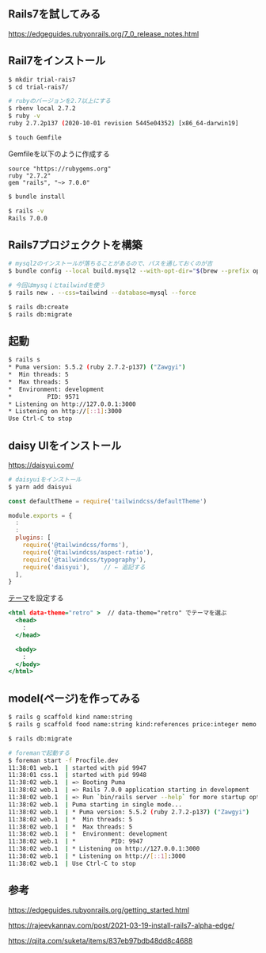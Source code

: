 Rails7を試してみる
--
https://edgeguides.rubyonrails.org/7_0_release_notes.html


## Rail7をインストール
```bash
$ mkdir trial-rais7
$ cd trial-rais7/

# rubyのバージョンを2.7以上にする
$ rbenv local 2.7.2 
$ ruby -v
ruby 2.7.2p137 (2020-10-01 revision 5445e04352) [x86_64-darwin19]

$ touch Gemfile
```

Gemfileを以下のように作成する

```txt:Gemfile
source "https://rubygems.org"
ruby "2.7.2"
gem "rails", "~> 7.0.0"
```


```bash
$ bundle install

$ rails -v
Rails 7.0.0
```

## Rails7プロジェククトを構築

```bash
# mysql2のインストールが落ちることがあるので、パスを通しておくのが吉
$ bundle config --local build.mysql2 --with-opt-dir="$(brew --prefix openssl)"

# 今回はmysqｌとtailwindを使う
$ rails new . --css=tailwind --database=mysql --force

$ rails db:create
$ rails db:migrate
```

## 起動

```bash
$ rails s
* Puma version: 5.5.2 (ruby 2.7.2-p137) ("Zawgyi")
*  Min threads: 5
*  Max threads: 5
*  Environment: development
*          PID: 9571
* Listening on http://127.0.0.1:3000
* Listening on http://[::1]:3000
Use Ctrl-C to stop
```

## daisy UIをインストール
https://daisyui.com/

```bash
# daisyuiをインストール
$ yarn add daisyui
```

```js:config/tailwind.config.js
const defaultTheme = require('tailwindcss/defaultTheme')

module.exports = {
  :
  :
  plugins: [
    require('@tailwindcss/forms'),
    require('@tailwindcss/aspect-ratio'),
    require('@tailwindcss/typography'),
    require('daisyui'),    // ← 追記する
  ],
}

```

[テーマ](https://daisyui.com/docs/default-themes)を設定する

```erb:app/views/layouts/application.html.erb
<html data-theme="retro" >  // data-theme="retro" でテーマを選ぶ
  <head>
    :
  </head>

  <body>
    :   
  </body>
</html>

```

## model(ページ)を作ってみる

```bash
$ rails g scaffold kind name:string
$ rails g scaffold food name:string kind:references price:integer memo:text is_deleted:boolean deleted_at:datetime

$ rails db:migrate

# foremanで起動する
$ foreman start -f Procfile.dev
11:38:01 web.1  | started with pid 9947
11:38:01 css.1  | started with pid 9948
11:38:02 web.1  | => Booting Puma
11:38:02 web.1  | => Rails 7.0.0 application starting in development 
11:38:02 web.1  | => Run `bin/rails server --help` for more startup options
11:38:02 web.1  | Puma starting in single mode...
11:38:02 web.1  | * Puma version: 5.5.2 (ruby 2.7.2-p137) ("Zawgyi")
11:38:02 web.1  | *  Min threads: 5
11:38:02 web.1  | *  Max threads: 5
11:38:02 web.1  | *  Environment: development
11:38:02 web.1  | *          PID: 9947
11:38:02 web.1  | * Listening on http://127.0.0.1:3000
11:38:02 web.1  | * Listening on http://[::1]:3000
11:38:02 web.1  | Use Ctrl-C to stop

```
## 参考
https://edgeguides.rubyonrails.org/getting_started.html

https://rajeevkannav.com/post/2021-03-19-install-rails7-alpha-edge/

https://qiita.com/suketa/items/837eb97bdb48dd8c4688
